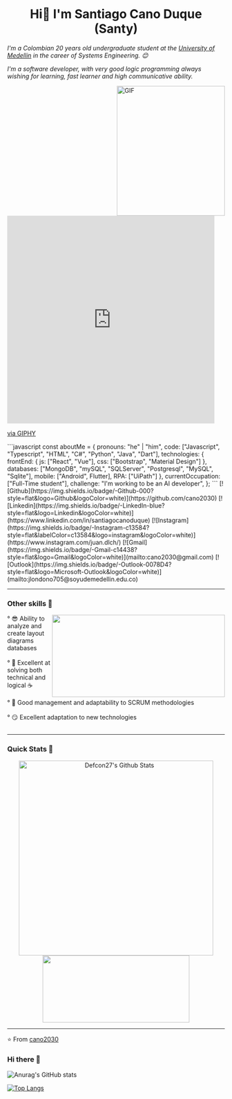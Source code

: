 <h1 align="center">Hi👋 I'm Santiago Cano Duque (Santy) </h1>
<p><em>I'm a Colombian 20 years old undergraduate student at the <a href="https://udemedellin.edu.co">University of Medellin</a> in the career of Systems Engineering. 😊

I'm a software developer, with very good logic programming always wishing for learning, fast learner and high communicative ability.</em></p>


<img align="right" alt="GIF" src="https://giphy.com/embed/USV0ym3bVWQJJmNu3N" width="250" height="300" />

<iframe src="https://giphy.com/embed/USV0ym3bVWQJJmNu3N" width="480" height="480" frameBorder="0" class="giphy-embed" allowFullScreen></iframe><p><a href="https://giphy.com/gifs/smu-ellipsis-smuellipsis-USV0ym3bVWQJJmNu3N">via GIPHY</a></p>
```javascript
const aboutMe = {
   pronouns: "he" | "him",
   code: ["Javascript", "Typescript", "HTML", "C#", "Python", "Java", "Dart"],
   technologies: {
      frontEnd: {
         js: ["React", "Vue"],
         css: ["Bootstrap", "Material Design"]
      },
      databases: ["MongoDB", "mySQL", "SQLServer", "Postgresql", "MySQL", "Sqlite"],
      mobile: ["Android", Flutter],
      RPA: ["UiPath"]
   },
   currentOccupation: ["Full-Time student"],
   challenge: "I'm working to be an AI developer",
};
```
[![Github](https://img.shields.io/badge/-Github-000?style=flat&logo=Github&logoColor=white)](https://github.com/cano2030)
[![Linkedin](https://img.shields.io/badge/-LinkedIn-blue?style=flat&logo=Linkedin&logoColor=white)](https://www.linkedin.com/in/santiagocanoduque)
[![Instagram](https://img.shields.io/badge/-Instagram-c13584?style=flat&labelColor=c13584&logo=instagram&logoColor=white)](https://www.instagram.com/juan.dlch/)
[![Gmail](https://img.shields.io/badge/-Gmail-c14438?style=flat&logo=Gmail&logoColor=white)](mailto:cano2030@gmail.com)
[![Outlook](https://img.shields.io/badge/-Outlook-0078D4?style=flat&logo=Microsoft-Outlook&logoColor=white)](mailto:jlondono705@soyudemedellin.edu.co)

---
<h3>Other skills 👀</h3>
  <img width="400" height="190" src="https://giphy.com/embed/pzmbXFDiRbEEk1vCtP" align=right>
   ° 😎 Ability to analyze and create layout diagrams databases</br></br>
   ° 🧠 Excellent at solving both technical and logical ☕</br></br>
   ° 📝 Good management and adaptability to SCRUM methodologies</br></br>
   ° 😏 Excellent adaptation to new technologies</br></br>
  

---
### Quick Stats 🚀
<p align="center">
<img width="450" align="center" src="https://github-readme-stats.vercel.app/api?username=cano2030&theme=nightowl&show_icons=true" alt="Defcon27's Github Stats" />
<img width="340" height="155" align="center" 
     src="https://github-readme-stats-defcon27.vercel.app/api/top-langs/?username=cano2030&layout=compact&theme=gotham"" />
</p>
                                                                                                                       
---
⭐️ From [cano2030](https://github.com/cano2030)






















### Hi there 👋

<!--
**cano2030/cano2030** is a ✨ _special_ ✨ repository because its `README.md` (this file) appears on your GitHub profile.

Here are some ideas to get you started:

- 🔭 
- 🌱 I’m currently learning Flutter, Tensorflow...
- 👯 I’m looking to collaborate on projects regarding Backend Development, FLutter and Machine Learning...
- 💬 Ask me about AI, basketball, and more things...
- 📫 
- 😄 Pronouns: He/Him
- ⚡ Fun fact: I like basketball and that i can talk basic Korean
-->
![Anurag's GitHub stats](https://github-readme-stats.vercel.app/api?username=cano2030&theme=nightowl&show_icons=true)

[![Top Langs](https://github-readme-stats.vercel.app/api/top-langs/?username=cano2030&layout=compact&theme=nightowl)](https://github.com/cano2030/github-readme-stats)



